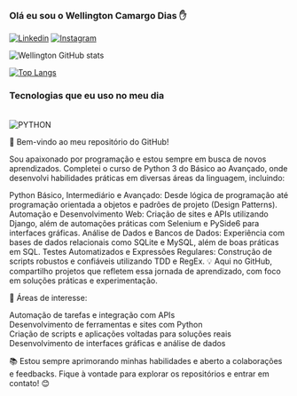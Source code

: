 ### Olá eu sou o Wellington Camargo Dias ✋

[![Linkedin](https://img.shields.io/badge/LinkedIn-0077B5?style=for-the-badge&logo=linkedin&logoColor=white)](https://www.linkedin.com/in/wellington-camargo-dias-56341469)
[![Instagram](https://img.shields.io/badge/Instagram-E4405F?style=for-the-badge&logo=instagram&logoColor=white)](https://www.instagram.com/wellingtoncamargodias/)

![Wellington GitHub stats](https://github-readme-stats.vercel.app/api?username=WellingtonCamargoDias0911&show_icons=true&theme=radical)

[![Top Langs](https://github-readme-stats.vercel.app/api/top-langs/?username=WellingtonCamargoDias0911)](https://github.com/anuraghazra/github-readme-stats)

### Tecnologias que eu uso no meu dia

<div style="display: inline_block"><br/>
    <img align="center" alt="PYTHON" src="https://img.shields.io/badge/Python-3776AB?style=for-the-badge&logo=python&logoColor=white" />
</div>

👋 Bem-vindo ao meu repositório do GitHub!

Sou apaixonado por programação e estou sempre em busca de novos aprendizados. Completei o curso de Python 3 do Básico ao Avançado, onde desenvolvi habilidades práticas em diversas áreas da linguagem, incluindo:

Python Básico, Intermediário e Avançado: Desde lógica de programação até programação orientada a objetos e padrões de projeto (Design Patterns).
Automação e Desenvolvimento Web: Criação de sites e APIs utilizando Django, além de automações práticas com Selenium e PySide6 para interfaces gráficas.
Análise de Dados e Bancos de Dados: Experiência com bases de dados relacionais como SQLite e MySQL, além de boas práticas em SQL.
Testes Automatizados e Expressões Regulares: Construção de scripts robustos e confiáveis utilizando TDD e RegEx.
💡 Aqui no GitHub, compartilho projetos que refletem essa jornada de aprendizado, com foco em soluções práticas e experimentação.

🚀 Áreas de interesse:

Automação de tarefas e integração com APIs  
Desenvolvimento de ferramentas e sites com Python  
Criação de scripts e aplicações voltadas para soluções reais  
Desenvolvimento de interfaces gráficas e análise de dados  

📚 Estou sempre aprimorando minhas habilidades e aberto a colaborações e feedbacks. Fique à vontade para explorar os repositórios e entrar em contato! 😊
